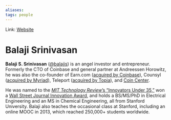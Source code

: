 ```yaml
---
aliases:
tags: people
---
```

Link: [Website](https://tim.blog/2021/03/24/balaji-srinivasan/)

# Balaji Srinivasan

**Balaji S. Srinivasan** ([@balajis](https://twitter.com/balajis)) is an angel investor and entrepreneur. Formerly the CTO of Coinbase and general partner at Andreessen Horowitz, he was also the co-founder of Earn.com ([acquired by Coinbase](https://techcrunch.com/2018/04/16/coinbase-buys-earn-com-and-makes-ceo-balaji-srinivasan-its-first-cto/)), Counsyl ([acquired by Myriad](https://twitter.com/balajis/status/1001277166032633856)), Teleport ([acquired by Topia](https://teleport.org/blog/2017/04/teleport-a-move-guides-company/)), and [Coin Center](https://coincenter.org/about).

He was named to the [_MIT Technology Review_’s “Innovators Under 35,”](https://www.technologyreview.com/lists/innovators-under-35/2013/entrepreneur/balaji-srinivasan/) won a [Wall Street Journal Innovation Award](https://www.wsj.com/articles/SB10001424052748703470904575500353438285456), and holds a BS/MS/PhD in Electrical Engineering and an MS in Chemical Engineering, all from Stanford University. Balaji also teaches the occasional class at Stanford, including an online MOOC in 2013, which reached 250,000+ students worldwide.